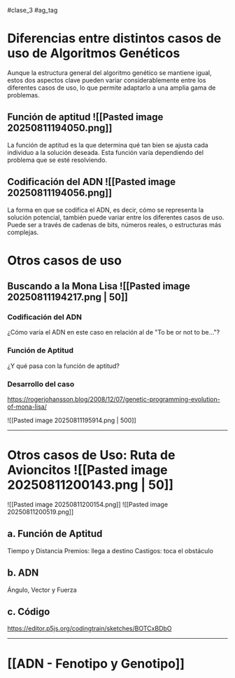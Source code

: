 #clase_3 #ag_tag

# Diferencias entre distintos casos de uso de Algoritmos Genéticos

Aunque la estructura general del algoritmo genético se mantiene igual, estos dos aspectos clave pueden variar considerablemente entre los diferentes casos de uso, lo que permite adaptarlo a una amplia gama de problemas.
## Función de aptitud ![[Pasted image 20250811194050.png]]
La función de aptitud es la que determina qué tan bien se ajusta cada individuo a la solución deseada. Esta función varía dependiendo del problema que se esté resolviendo.
## Codificación del ADN ![[Pasted image 20250811194056.png]]
La forma en que se codifica el ADN, es decir, cómo se representa la solución potencial, también puede variar entre los diferentes casos de uso. Puede ser a través de cadenas de bits, números reales, o estructuras más complejas.

# Otros casos de uso

## Buscando a la Mona Lisa ![[Pasted image 20250811194217.png | 50]]

### Codificación del ADN
¿Cómo varía el ADN en este caso en relación al de "To be or not to be..."?
### Función de Aptitud
¿Y qué pasa con la función de aptitud?
### Desarrollo del caso
https://rogerjohansson.blog/2008/12/07/genetic-programming-evolution-of-mona-lisa/

![[Pasted image 20250811195914.png | 500]]

---

# Otros casos de Uso: Ruta de Avioncitos ![[Pasted image 20250811200143.png | 50]]

![[Pasted image 20250811200154.png]]
![[Pasted image 20250811200519.png]]
## **a.** Función de Aptitud
Tiempo y Distancia
Premios: llega a destino
Castigos: toca el obstáculo
## **b.** ADN
Ángulo, Vector y Fuerza
## **c.** Código
https://editor.p5js.org/codingtrain/sketches/BOTCxBDbO

---

# [[ADN - Fenotipo y Genotipo]]